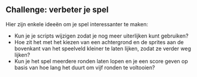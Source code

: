 ## Challenge: verbeter je spel

Hier zijn enkele ideeën om je spel interessanter te maken:

- Kun je je scripts wijzigen zodat je nog meer uiterlijken kunt gebruiken?
- Hoe zit het met het kiezen van een achtergrond en de sprites aan de bovenkant van het speelveld kleiner te laten lijken, zodat ze verder weg lijken?
- Kun je het spel meerdere ronden laten lopen en je een score geven op basis van hoe lang het duurt om vijf ronden te voltooien?